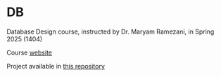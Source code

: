 # DB
Database Design course, instructed by Dr. Maryam Ramezani, in Spring 2025 (1404)

Course [website](https://sut-ce-courses.github.io/database/)

Project available in [this repository](https://github.com/MatinB02/Database-project)
